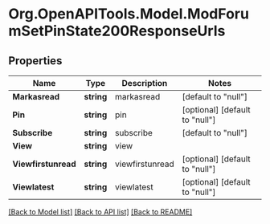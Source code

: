 # Org.OpenAPITools.Model.ModForumSetPinState200ResponseUrls

## Properties

Name | Type | Description | Notes
------------ | ------------- | ------------- | -------------
**Markasread** | **string** | markasread | [default to "null"]
**Pin** | **string** | pin | [optional] [default to "null"]
**Subscribe** | **string** | subscribe | [default to "null"]
**View** | **string** | view | 
**Viewfirstunread** | **string** | viewfirstunread | [optional] [default to "null"]
**Viewlatest** | **string** | viewlatest | [optional] [default to "null"]

[[Back to Model list]](../README.md#documentation-for-models) [[Back to API list]](../README.md#documentation-for-api-endpoints) [[Back to README]](../README.md)

